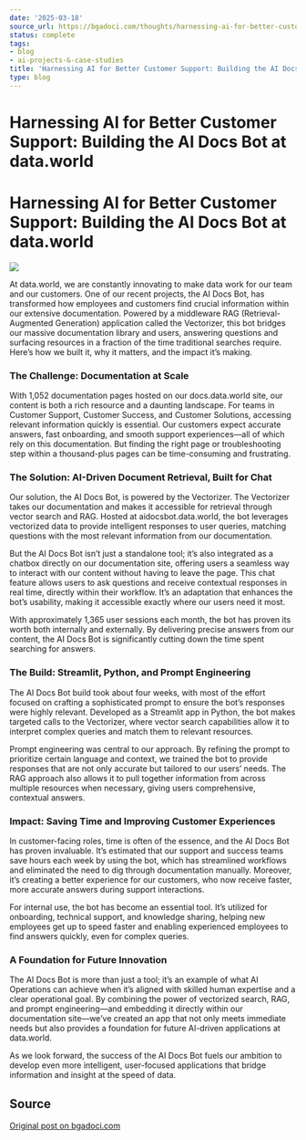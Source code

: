 ```yaml
---
date: '2025-03-18'
source_url: https://bgadoci.com/thoughts/harnessing-ai-for-better-customer-support-building-the-ai-docs-bot-at-dataworld
status: complete
tags:
- blog
- ai-projects-&-case-studies
title: 'Harnessing AI for Better Customer Support: Building the AI Docs Bot at data.world'
type: blog
---
```


# Harnessing AI for Better Customer Support: Building the AI Docs Bot at data.world

# Harnessing AI for Better Customer Support: Building the AI Docs Bot at data.world

![](images/Screenshot+2024-11-12+at+1.26.53%E2%80%AFPM.png)

At data.world, we are constantly innovating to make data work for our team and our customers. One of our recent projects, the AI Docs Bot, has transformed how employees and customers find crucial information within our extensive documentation. Powered by a middleware RAG (Retrieval-Augmented Generation) application called the Vectorizer, this bot bridges our massive documentation library and users, answering questions and surfacing resources in a fraction of the time traditional searches require. Here’s how we built it, why it matters, and the impact it’s making.

### The Challenge: Documentation at Scale

With 1,052 documentation pages hosted on our docs.data.world site, our content is both a rich resource and a daunting landscape. For teams in Customer Support, Customer Success, and Customer Solutions, accessing relevant information quickly is essential. Our customers expect accurate answers, fast onboarding, and smooth support experiences—all of which rely on this documentation. But finding the right page or troubleshooting step within a thousand-plus pages can be time-consuming and frustrating.

### The Solution: AI-Driven Document Retrieval, Built for Chat

Our solution, the AI Docs Bot, is powered by the Vectorizer. The Vectorizer takes our documentation and makes it accessible for retrieval through vector search and RAG. Hosted at aidocsbot.data.world, the bot leverages vectorized data to provide intelligent responses to user queries, matching questions with the most relevant information from our documentation.

But the AI Docs Bot isn’t just a standalone tool; it’s also integrated as a chatbox directly on our documentation site, offering users a seamless way to interact with our content without having to leave the page. This chat feature allows users to ask questions and receive contextual responses in real time, directly within their workflow. It’s an adaptation that enhances the bot’s usability, making it accessible exactly where our users need it most.

With approximately 1,365 user sessions each month, the bot has proven its worth both internally and externally. By delivering precise answers from our content, the AI Docs Bot is significantly cutting down the time spent searching for answers.

### The Build: Streamlit, Python, and Prompt Engineering

The AI Docs Bot build took about four weeks, with most of the effort focused on crafting a sophisticated prompt to ensure the bot’s responses were highly relevant. Developed as a Streamlit app in Python, the bot makes targeted calls to the Vectorizer, where vector search capabilities allow it to interpret complex queries and match them to relevant resources.

Prompt engineering was central to our approach. By refining the prompt to prioritize certain language and context, we trained the bot to provide responses that are not only accurate but tailored to our users’ needs. The RAG approach also allows it to pull together information from across multiple resources when necessary, giving users comprehensive, contextual answers.

### Impact: Saving Time and Improving Customer Experiences

In customer-facing roles, time is often of the essence, and the AI Docs Bot has proven invaluable. It’s estimated that our support and success teams save hours each week by using the bot, which has streamlined workflows and eliminated the need to dig through documentation manually. Moreover, it’s creating a better experience for our customers, who now receive faster, more accurate answers during support interactions.

For internal use, the bot has become an essential tool. It’s utilized for onboarding, technical support, and knowledge sharing, helping new employees get up to speed faster and enabling experienced employees to find answers quickly, even for complex queries.

### A Foundation for Future Innovation

The AI Docs Bot is more than just a tool; it’s an example of what AI Operations can achieve when it’s aligned with skilled human expertise and a clear operational goal. By combining the power of vectorized search, RAG, and prompt engineering—and embedding it directly within our documentation site—we’ve created an app that not only meets immediate needs but also provides a foundation for future AI-driven applications at data.world.

As we look forward, the success of the AI Docs Bot fuels our ambition to develop even more intelligent, user-focused applications that bridge information and insight at the speed of data.

## Source
[Original post on bgadoci.com](https://bgadoci.com/thoughts/harnessing-ai-for-better-customer-support-building-the-ai-docs-bot-at-dataworld)